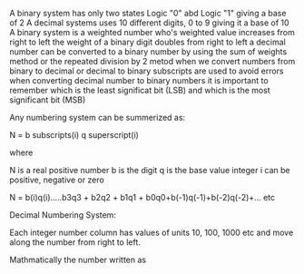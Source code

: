 A binary system has only two states Logic "0" abd Logic "1" giving a base of 2
A decimal systems uses 10 different digits, 0 to 9 giving it a base of 10
A binary system is a weighted number who's weighted value increases from right to left
the weight of a binary digit doubles from right to left
a decimal number can be converted to a binary number by using the sum of weights method or the repeated division by 2 metod
when we convert numbers from binary to decimal or decimal to binary subscripts are used to avoid errors
when converting decimal number to binary numbers it is important to remember which is the least significat bit (LSB) and which is the most significant bit (MSB)


Any numbering system can be summerized as:

N = b subscripts(i) q superscript(i)

where 

N is a real positive number
b is the digit
q is the base value
integer i can be positive, negative or zero

N = b(i)q(i).....b3q3 + b2q2 + b1q1 + b0q0+b(-1)q(-1)+b(-2)q(-2)+... etc

Decimal Numbering System:

Each integer number column has values of units 10, 100, 1000 etc and move along the number from right to left.

Mathmatically the number written as 